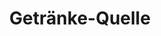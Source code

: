 ---
title: "Getränke-Quelle"
url: /halberstadt/getraenke-quelle-tschaikowskistrasse/
shop: Getränke
---